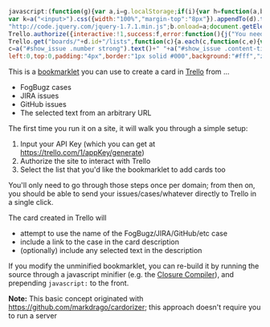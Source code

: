 ```javascript
javascript:(function(g){var a,i=g.localStorage;if(i){var h=function(a,b){return 2==arguments.length?i[a]=b:i[a]},j=function(e,b,c){var f=a("<div>").css({background:"#000",opacity:0.75,"z-index":1E4,position:"absolute",left:0,top:0,right:0,bottom:0}).appendTo("body").click(function(){d.remove();f.remove();c(null)}),d=a("<div>").css({position:"absolute",border:"1px solid #000",padding:"16px",width:300,top:64,left:(a(g).width()-200)/2,background:"#fff","z-index":1E5}).appendTo("body");a("<div>").html(e).appendTo(d);
var k=a("<input>").css({width:"100%","margin-top":"8px"}).appendTo(d).toggle(b);a("<div>").text("OK").css({width:"100%","text-align":"center",border:"1px solid #000",background:"#eee","margin-top":"8px",cursor:"pointer"}).appendTo(d).click(function(){var b=k.val();d.remove();f.remove();c(b)});return d};(function(a){var b=function(){a.length&&a.shift().apply(null,Array.prototype.slice.call(arguments).concat([b]))};b()})([function(a){if(g.jQuery)a(null);else{var b=document.createElement("script");b.src=
"http://code.jquery.com/jquery-1.7.1.min.js";b.onload=a;document.getElementsByTagName("head")[0].appendChild(b)}},function(e,b){a=g.jQuery;var c=h("trelloAppKey");c?b(c):j("Please specify your Trello API Key (you'll only need to do this once per site)<br><br>You can get your API Key <a href='https://trello.com/1/appKey/generate' target='apikey'>here</a><br><br>",!0,function(a){a&&b(a)})},function(e,b){a.getScript("https://trello.com/1/client.js?key="+e,b)},function(a,b,c,f){h("trelloAppKey",Trello.key());
Trello.authorize({interactive:!1,success:f,error:function(){j("You need to authorize Trello",!1,function(){Trello.authorize({type:"popup",expiration:"never",scope:{read:!0,write:!0},success:f})})}})},function(e){var b=h("trelloIdList");b?e(b):Trello.get("members/me/boards",{fields:"name"},function(c){$prompt=j('Which list should cards be sent to?<hr><div class="boards"></div>',!1,function(){b=$prompt.find("input:checked").attr("id");e(b)});a.each(c,function(c,d){$board=a("<div>").appendTo($prompt.find(".boards"));
Trello.get("boards/"+d.id+"/lists",function(c){a.each(c,function(c,e){var f=a("<div>").appendTo($board);b=e.id;a("<input type='radio'>").attr("id",b).attr("name","idList").appendTo(f);a("<label>").text(d.name+" : "+e.name).attr("for",b).appendTo(f)})})})})},function(a,b){a&&(h("trelloIdList",a),b(Trello,a))},function(e,b){var c,f=location.href;g.goBug?c=goBug.ixBug+": "+goBug.sTitle:a("#issue_header_summary").length?c=a("#key-val").text()+": "+a("#issue_header_summary").text():a("#show_issue").length?
c=a("#show_issue .number strong").text()+" "+a("#show_issue .content-title").text():a("#all_commit_comments").length&&(c=a(".js-current-repository").text().trim()+": "+a(".commit .commit-title").text().trim());var d;g.getSelection?d=""+g.getSelection():document.selection&&document.selection.createRange&&(d=document.selection.createRange().text);d&&(c?f+="\n\n"+d:c=d);c&&e.post("lists/"+b+"/cards",{name:c,desc:f},function(b){var c=a("<a>").attr({href:b.url,target:"card"}).text("Created a Trello Card").css({position:"absolute",
left:0,top:0,padding:"4px",border:"1px solid #000",background:"#fff","z-index":1E3}).appendTo("body");setTimeout(function(){c.fadeOut(3E3)},5E3)})}])}})(window);
```

This is a <a href="http://en.wikipedia.org/wiki/Bookmarklet">bookmarklet</a> you can use to create a card in <a href="https://trello.com">Trello</a> from ...

 - FogBugz cases
 - JIRA issues
 - GitHub issues
 - The selected text from an arbitrary URL

The first time you run it on a site, it will walk you through a simple setup:

 1. Input your API Key (which you can get at https://trello.com/1/appKey/generate)
 2. Authorize the site to interact with Trello
 3. Select the list that you'd like the bookmarklet to add cards too

You'll only need to go through those steps once per domain; from then on, you should be able to send your
issues/cases/whatever directly to Trello in a single click.

The card created in Trello will 

- attempt to use the name of the FogBugz/JIRA/GitHub/etc case
- include a link to the case in the card description
- (optionally) include any selected text in the description

If you modify the unminified bookmarklet, you can re-build it by running the source through a javascript minifier 
(e.g. the <a href="http://closure-compiler.appspot.com/home">Closure Compiler</a>), 
and prepending `javascript:` to the front.


**Note:** This basic concept originated with https://github.com/markdrago/cardorizer; this approach doesn't require you to run a server